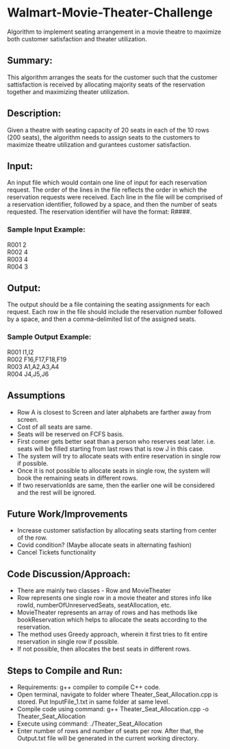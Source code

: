 # Walmart-Movie-Theater-Challenge
Algorithm to implement seating arrangement in a movie theatre to maximize both customer satisfaction and theater utilization.

## Summary: 

This algorithm arranges the seats for the customer such that the customer sattisfaction is received by allocating majority seats of the reservation together and maximizing theater utilization.

## Description:

Given a theatre with seating capacity of 20 seats in each of the 10 rows (200 seats), the algorithm needs to assign seats to the customers to maximize theatre utilization and gurantees customer satisfaction.

## Input: 

An input file which would contain one line of input for each reservation request. The order of the lines in the file reflects the order in which the reservation requests were received. Each line in the file will be comprised of a reservation identifier, followed by a space, and then the number of seats requested. The reservation identifier will have the format: R####.

### Sample Input Example: 
R001 2 <br/>
R002 4 <br/>
R003 4 <br/>
R004 3 <br/>

## Output:

The output should be a file containing the seating assignments for each request. Each row in the file should include the reservation number followed by a space, and then a comma-delimited list of the assigned seats.

### Sample Output Example:
R001 I1,I2 <br/>
R002 F16,F17,F18,F19 <br/>
R003 A1,A2,A3,A4 <br/>
R004 J4,J5,J6 <br/>

## Assumptions
- Row A is closest to Screen and later alphabets are farther away from screen.
- Cost of all seats are same.
- Seats will be reserved on FCFS basis.
- First comer gets better seat than a person who reserves seat later. i.e. seats will be filled starting from last rows that is row J in this case.
- The system will try to allocate seats with entire reservation in single row if possible.
- Once it is not possible to allocate seats in single row, the system will book the remaining seats in different rows.
- If two reservationIds are same, then the earlier one will be considered and the rest will be ignored.

## Future Work/Improvements
- Increase customer satisfaction by allocating seats starting from center of the row.
- Covid condition? (Maybe allocate seats in alternating fashion)
- Cancel Tickets functionality

## Code Discussion/Approach:
- There are mainly two classes - Row and MovieTheater
- Row represents one single row in a movie theater and stores info like rowId, numberOfUnreservedSeats, seatAllocation, etc.
- MovieTheater represents an array of rows and has methods like bookReservation which helps to allocate the seats according to the reservation.
- The method uses Greedy approach, wherein it first tries to fit entire reservation in single row if possible.
- If not possible, then allocates the best seats in different rows.

## Steps to Compile and Run:
- Requirements: g++ compiler to compile C++ code.
- Open terminal, navigate to folder where Theater_Seat_Allocation.cpp is stored. Put InputFile_1.txt in same folder at same level.
- Compile code using command: g++ Theater_Seat_Allocation.cpp -o Theater_Seat_Allocation
- Execute using command: ./Theater_Seat_Allocation
- Enter number of rows and number of seats per row. After that, the Output.txt file will be generated in the current working directory.